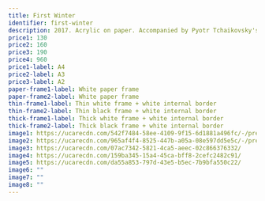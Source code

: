 ```yaml
---
title: First Winter
identifier: first-winter
description: 2017. Acrylic on paper. Accompanied by Pyotr Tchaikovsky's first symphony.
price1: 130
price2: 160
price3: 190
price4: 960
price1-label: A4
price2-label: A3
price3-label: A2
paper-frame1-label: White paper frame
paper-frame2-label: White paper frame
thin-frame1-label: Thin white frame + white internal border
thin-frame2-label: Thin black frame + white internal border
thick-frame1-label: Thick white frame + white internal border
thick-frame2-label: Thick black frame + white internal border
image1: https://ucarecdn.com/542f7484-58ee-4109-9f15-6d1881a496fc/-/preview/-/enhance/38/
image2: https://ucarecdn.com/965af4f4-8525-447b-a05a-08e597dd5e5c/-/preview/-/rotate/270/-/enhance/62/-/sharp/7/
image3: https://ucarecdn.com/07ac7342-5821-4ca5-aeec-02c866376332/
image4: https://ucarecdn.com/159ba345-15a4-45ca-bff8-2cefc2482c91/
image5: https://ucarecdn.com/da55a853-797d-43e5-b5ec-7b9bfa550c22/
image6: ""
image7: ""
image8: ""
---
```

